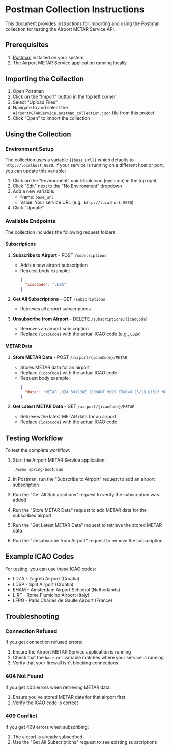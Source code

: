 # Postman Collection Instructions

This document provides instructions for importing and using the Postman collection for testing the Airport METAR Service API.

## Prerequisites

1. [Postman](https://www.postman.com/downloads/) installed on your system
2. The Airport METAR Service application running locally

## Importing the Collection

1. Open Postman
2. Click on the "Import" button in the top left corner
3. Select "Upload Files"
4. Navigate to and select the `AirportMETARService.postman_collection.json` file from this project
5. Click "Open" to import the collection

## Using the Collection

### Environment Setup

The collection uses a variable `{{base_url}}` which defaults to `http://localhost:8080`. If your service is running on a different host or port, you can update this variable:

1. Click on the "Environment" quick look icon (eye icon) in the top right
2. Click "Edit" next to the "No Environment" dropdown
3. Add a new variable:
   - Name: `base_url`
   - Value: Your service URL (e.g., `http://localhost:8080`)
4. Click "Update"

### Available Endpoints

The collection includes the following request folders:

#### Subscriptions
1. **Subscribe to Airport** - POST `/subscriptions`
   - Adds a new airport subscription
   - Request body example:
     ```json
     {
       "icaoCode": "LDZA"
     }
     ```

2. **Get All Subscriptions** - GET `/subscriptions`
   - Retrieves all airport subscriptions

3. **Unsubscribe from Airport** - DELETE `/subscriptions/{icaoCode}`
   - Removes an airport subscription
   - Replace `{icaoCode}` with the actual ICAO code (e.g., `LDZA`)

#### METAR Data
1. **Store METAR Data** - POST `/airport/{icaoCode}/METAR`
   - Stores METAR data for an airport
   - Replace `{icaoCode}` with the actual ICAO code
   - Request body example:
     ```json
     {
       "data": "METAR LDZA 301200Z 12008KT 9999 FEW040 25/18 Q1013 NOSIG"
     }
     ```

2. **Get Latest METAR Data** - GET `/airport/{icaoCode}/METAR`
   - Retrieves the latest METAR data for an airport
   - Replace `{icaoCode}` with the actual ICAO code

## Testing Workflow

To test the complete workflow:

1. Start the Airport METAR Service application:
   ```bash
   ./mvnw spring-boot:run
   ```

2. In Postman, run the "Subscribe to Airport" request to add an airport subscription

3. Run the "Get All Subscriptions" request to verify the subscription was added

4. Run the "Store METAR Data" request to add METAR data for the subscribed airport

5. Run the "Get Latest METAR Data" request to retrieve the stored METAR data

6. Run the "Unsubscribe from Airport" request to remove the subscription

## Example ICAO Codes

For testing, you can use these ICAO codes:
- LDZA - Zagreb Airport (Croatia)
- LDSP - Split Airport (Croatia)
- EHAM - Amsterdam Airport Schiphol (Netherlands)
- LIRF - Rome Fiumicino Airport (Italy)
- LFPG - Paris Charles de Gaulle Airport (France)

## Troubleshooting

### Connection Refused
If you get connection refused errors:
1. Ensure the Airport METAR Service application is running
2. Check that the `base_url` variable matches where your service is running
3. Verify that your firewall isn't blocking connections

### 404 Not Found
If you get 404 errors when retrieving METAR data:
1. Ensure you've stored METAR data for that airport first
2. Verify the ICAO code is correct

### 409 Conflict
If you get 409 errors when subscribing:
1. The airport is already subscribed
2. Use the "Get All Subscriptions" request to see existing subscriptions